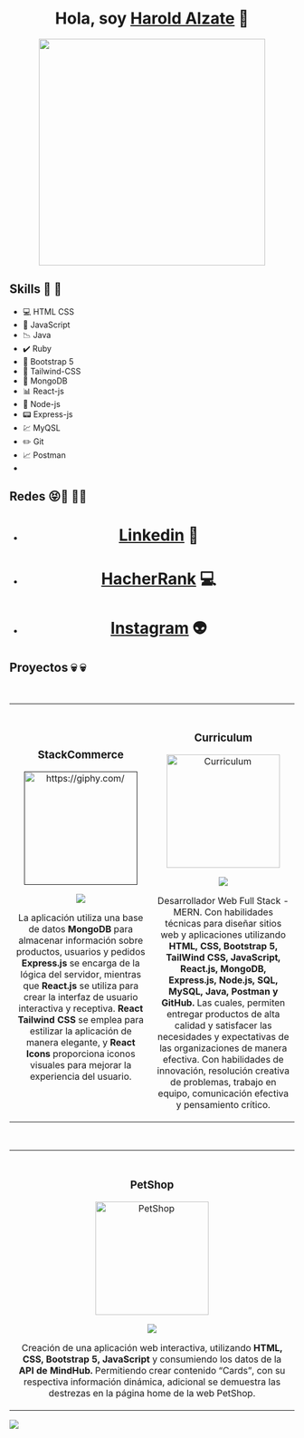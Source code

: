 
<div align="center">
<h1 align="center">Hola, soy <a href="https://harold12a.github.io/CV/">Harold Alzate</a> 👋</h1>
</div>
<div align="center" >
<img src="https://media.giphy.com/media/RbDKaczqWovIugyJmW/giphy.gif" width="400"/>
</div>

  ## Skills 🌟 🌟 

- 💻 HTML CSS
- 🚀 JavaScript
- 📉 Java
- ✔️ Ruby
- 💯 Bootstrap 5
- 🌈 Tailwind-CSS
- 📝 MongoDB
- 📊 React-js
- 📘 Node-js
- 📟 Express-js
- 💹 MyQSL
- ✏️ Git
- 📈 Postman
- 

 ## Redes 	😝🌟 📱😎  

- <h1 align="center"><a href="www.linkedin.com/in/harold-alzate-ayala-desarrollador-full-stack-mern">Linkedin</a> 📲 </h1>
- <h1 align="center" > <a href="https://www.hackerrank.com/haroldalzate99 ">HacherRank</a> 💻 </h1>
- <h1 align="center" > <a href="https://instagram.com/haroldhuaa228?utm_source=qr&igshid=MzNlNGNkZWQ4Mg==">Instagram</a> 👽 </h1>

## Proyectos  	💀	💀 
<br>
<div align="center">
<table>
<tr>
<td width="50%">
<h3 align="center">StackCommerce</h3>
<div align="center">
<a href=""https://github.com/harold12a/stack_commerce_front" target="_blank"><img src="https://media.giphy.com/media/L1R1tvI9svkIWwpVYr/giphy.gif" width="200" alt="https://giphy.com/"></a>
<p>
<a href="https://github.com/harold12a/stack_commerce_front" target="_blank">
<img src="https://img.shields.io/badge/CÓDIGO-ff9?style=for-the-badge&logo=github&logoColor=black">
</a>
<!-- <a href="https://youtu.be/vJapzH_46a8" target="_blank">
<img src="https://img.shields.io/badge/-Youtube-green?style=for-the-badge&color=fbfc40">
</a> -->
  
</p>
<p> La aplicación utiliza una base de datos <strong> MongoDB </strong> para almacenar información sobre productos, usuarios y pedidos <strong> Express.js</strong> se encarga de la lógica del servidor, mientras que <strong> React.js  </strong> se utiliza para crear la interfaz de usuario interactiva y receptiva.  <strong>  React Tailwind CSS</strong> se emplea para estilizar la aplicación de manera elegante, y <strong>  React Icons </strong> proporciona iconos visuales para mejorar la experiencia del usuario. </p>
</div>
                                                                                      
</td>

<td width="50%">
               <br>
<h3 align="center">Curriculum</h3>
<div align="center">                                       
<a href="https://harold12a.github.io/CV/" target="_blank"><img src="https://media.giphy.com/media/3o6MbsqRR1R3Flc1wI/giphy.gif" width="200" alt="Curriculum"></a>
<br>
<p>
<a href="https://harold12a.github.io/CV/" target="_blank">
<img src="https://img.shields.io/badge/C%C3%93DIGO-80ffaa?style=for-the-badge&logo=github&logoColor=black">
</a>
<!-- <a href="https://youtu.be/hhhSMXi0R3E" target="_blank">
<img src="https://img.shields.io/badge/-Youtube-green?style=for-the-badge&color=3fFD7f">
</a> -->
</p>
  
</p>Desarrollador Web Full Stack - MERN. Con habilidades técnicas para diseñar sitios web y aplicaciones utilizando  <strong>   HTML, CSS, Bootstrap 5, TailWind CSS, JavaScript, React.js, MongoDB, Express.js, Node.js, SQL, MySQL, Java, Postman y GitHub. </strong> Las cuales, permiten entregar productos de alta calidad y satisfacer las necesidades y expectativas de las organizaciones de manera efectiva. Con habilidades de innovación, resolución creativa de problemas, trabajo en equipo, comunicación efectiva y pensamiento crítico.
</p>
</div> 
</table>                                                                                 
</div>
<br>
<table>
  <td width="50%">
      <br>
<h3 align="center">PetShop</h3>
<div align="center">                                       
<a href="https://harold12a.github.io/petshop/" target="_blank"><img src="https://media.giphy.com/media/l4FGI8GoTL7N4DsyI/giphy.gif" width="200" alt="PetShop"></a>
<br>
<p>
<a href="https://github.com/harold12a/petshop" target="_blank">
<img src="https://img.shields.io/badge/C%C3%93DIGO-80ffaa?style=for-the-badge&logo=github&logoColor=black">
</a>
<!-- <a href="https://youtu.be/hhhSMXi0R3E" target="_blank">
<img src="https://img.shields.io/badge/-Youtube-green?style=for-the-badge&color=3fFD7f">
</a> -->
</p>

</p>Creación de una aplicación web interactiva, utilizando    <strong>    HTML, CSS, Bootstrap 5, JavaScript </strong> y consumiendo los datos de la     <strong>   API de MindHub.  </strong> Permitiendo crear contenido “Cards”, con su respectiva información dinámica, adicional se demuestra las destrezas en la página home de la web PetShop.
</p>
</div>   
</table>    

<!--
**harold12a/harold12a** is a ✨ _special_ ✨ repository because its `README.md` (this file) appears on your GitHub profile.

Here are some ideas to get you started:

- 🔭 I’m currently working on ...
- 🌱 I’m currently learning ...
- 👯 I’m looking to collaborate on ...
- 🤔 I’m looking for help with ...
- 💬 Ask me about ...
- 📫 How to reach me: ...
- 😄 Pronouns: ...
- ⚡ Fun fact: ...
-->

<img src="https://t.bkit.co/e_650af802402b1.gif" />
